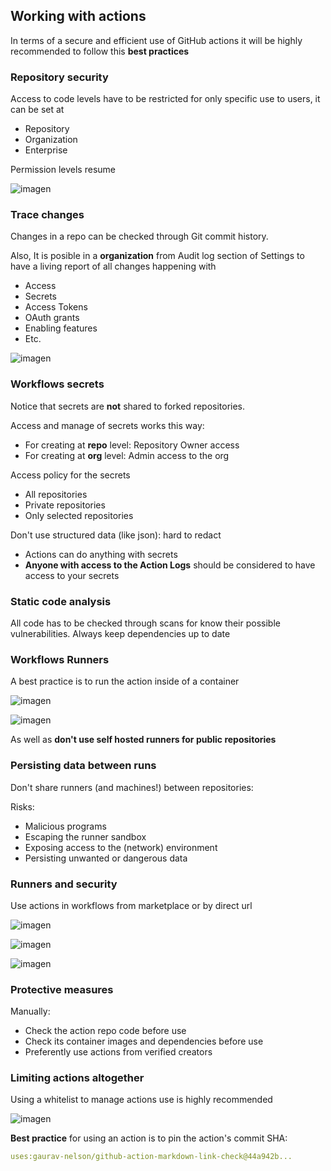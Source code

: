 ## Working with actions

In terms of a secure and efficient use of GitHub actions it will be highly recommended to follow this **best practices**

### Repository security

Access to code levels have to be restricted for only specific use to users, it can be set at
 - Repository
 - Organization
 - Enterprise

Permission levels resume

![imagen](https://user-images.githubusercontent.com/87127801/143549214-0b9cced9-8306-4474-9144-0b6d6e733d81.png)

### Trace changes
Changes in a repo can be checked through Git commit history.

Also, It is posible in a **organization** from Audit log section of Settings to have a living report of all changes happening with

 - Access
 - Secrets
 - Access Tokens
 - OAuth grants
 - Enabling features
 - Etc.

![imagen](https://user-images.githubusercontent.com/87127801/143549946-bd12c590-b865-4738-b020-5bfe80693dc7.png)

### Workflows secrets
Notice that secrets are **not** shared to forked repositories.

Access and manage of secrets works this way:
- For creating at **repo** level: Repository Owner access
- For creating at **org** level: Admin access to the org

Access policy for the secrets
 - All repositories
 - Private repositories
 - Only selected repositories

Don't use structured data (like json): hard to redact

 - Actions can do anything with secrets
 - **Anyone with access to the Action Logs** should be considered to have access to your secrets

### Static code analysis
All code has to be checked through scans for know their possible vulnerabilities.
Always keep dependencies up to date

### Workflows Runners

 A best practice is to run the action inside of a container

![imagen](https://user-images.githubusercontent.com/87127801/143555445-7e3ab99b-0878-43f2-a812-00bf0317e6c5.png)

![imagen](https://user-images.githubusercontent.com/87127801/143555728-3cdf17f1-1a3c-490a-b1ea-040df17e5a8b.png)

As well as **don't use self hosted runners for public repositories**

### Persisting data between runs
Don't share runners (and machines!) between repositories:

Risks:

 - Malicious programs
 - Escaping the runner sandbox
 - Exposing access to the (network) environment
 - Persisting unwanted or dangerous data


### Runners and security

Use actions in workflows from marketplace or by direct url

![imagen](https://user-images.githubusercontent.com/87127801/143569500-14a0fbce-7795-4a64-bea3-384fc3916e2a.png)

![imagen](https://user-images.githubusercontent.com/87127801/143569592-ede99095-4ae9-4bf8-b8ee-6ae631a1c269.png)

![imagen](https://user-images.githubusercontent.com/87127801/143569670-88531087-f74c-434d-bc09-794e4e82638a.png)

### Protective measures
Manually:
- Check the action repo code before use
- Check its container images and dependencies before use
- Preferently use actions from verified creators

### Limiting actions altogether
Using a whitelist to manage actions use is highly recommended

![imagen](https://user-images.githubusercontent.com/87127801/143572278-03e13c7e-fee7-41eb-9fc3-d92b6b6d078e.png)

**Best practice** for using an action is to pin the action's commit SHA:
``` yaml
uses:gaurav-nelson/github-action-markdown-link-check@44a942b...
```
